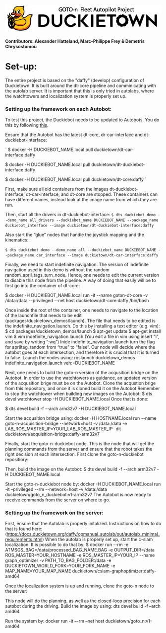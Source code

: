 ![alt text](https://github.com/duckietown-ethz/proj-goto-n/blob/master/header.png)
#### Contributors: Alexander Hatteland, Marc-Philippe Frey & Demetris Chrysostomou ####

# Set-up: #
The entire project is based on the "daffy" (develop) configuration of Duckietown. It is built around the dt-core pipeline and comminicating with the autolab server. It is important that this is only tried in autolabs, where the watchtowers and localization system is properly set up.

### Setting up the framework on each Autobot: ###
To test this project, the Duckiebot needs to be updated to Autobots. You do this by following [this](https://docs.duckietown.org/daffy/opmanual_autolab/out/autolab_autobot_specs.html).

Ensure that the Autobot has the latest dt-core, dr-car-interface and dt-duckiebot-interface:

`
$ docker -H DUCKIEBOT_NAME.local pull duckietown/dt-car-interface:daffy

$ docker -H DUCKIEBOT_NAME.local pull duckietown/dt-duckiebot-interface:daffy

$ docker -H DUCKIEBOT_NAME.local pull duckietown/dt-core:daffy
`

First, make sure all old containers from the images dt-duckiebot-interface, dt-car-interface, and dt-core are stopped. These containers can have different names, instead look at the image name from which they are run.

Then, start all the drivers in dt-duckiebot-interface:
`
$ dts duckiebot demo --demo_name all_drivers --duckiebot_name DUCKIEBOT_NAME --package_name duckiebot_interface --image duckietown/dt-duckiebot-interface:daffy
`

Also start the “glue” nodes that handle the joystick mapping and the kinematics:

`$ dts duckiebot demo --demo_name all --duckiebot_name DUCKIEBOT_NAME --package_name car_interface --image duckietown/dt-car-interface:daffy`


Finally, we need to start indefinite navigation. The version of indefinite navigation used in this demo is without the random random_april_tags_turn_node. Hence, one needs to edit the current version to disable this node from the pipeline. A way of doing that easily will be to first go into the container of dt-core:

$ docker -H DUCKIEBOT_NAME.local run -it --name goton-dt-core -v /data:/data --privileged --net host duckietown/dt-core:daffy /bin/bash

Once inside the root of the container, one needs to navigate to the location of the launchfile that needs to be edit (packages/duckietown_demos/launch). The file that needs to be edited is the indefinite_navigation.launch. Do this by installing a text editor (e.g. vim):
$ cd packages/duckietown_demos/launch
$ apt-get update
$ apt-get install vim
$ vim indefinite_navigation.launch
(You edit a file in vim using insert “i”, and save by writing “:wq”)
Inide indefinite_navigation.launch turn the flag for apriltag_random from “true” to “false”.  Our node will decide where the autobot goes at each intersection, and therefore it is crucial that it is turned to false.
Launch the nodes using:
roslaunch duckietown_demos indefinite_navigation.launch veh:=DUCKIEBOT_NAME

Next, one needs to build the goto-n version of the acqusition bridge on the Autobot. In order to use the watchtowers as guidance, an updated version of the acqusition brige must be on the Autobot. Clone the acqustion brige from this repository, and once it is cloned build it on the Autobot
Remember to stop the watchtower when building new images on the Autobot:
$ dts devel watchtower stop -H DUCKIEBOT_NAME.local
Once that is done:

$ dts devel build -f --arch arm32v7 -H DUCKIEBOT_NAME.local

Start the acqusition bridge using:
docker -H HOSTNAME.local run --name goto-n-acquisition-bridge --network=host -v /data:/data -e LAB_ROS_MASTER_IP=YOUR_LAB_ROS_MASTER_IP -dit duckietown/acquisition-bridge:daffy-arm32v7

Finally, start the goto-n-duckiebot node. This is the node that will get the planning commands from the server and ensure that the robot takes the right decision at each intersection. First clone the goto-n-duckiebot repositiory:

Then, build the image on the Autobot:
$ dts devel build -f --arch arm32v7 -H DUCKIEBOT_NAME.local

Start the goto-n-duckiebot node by:
docker -H DUCKIEBOT_NAME.local run -it –privileged --rm --network=host -v /data:/data duckietown/goto_n_duckiebot:v1-arm32v7
The Autobot is now ready to receive commands from the server on where to go.

### Setting up the framework on the server: ####
First, ensure that the Autolab is properly initalized. Instructions on how to do that is found here: (https://docs.duckietown.org/daffy/opmanual_autolab/out/autolab_minimal_requirements.html)
When the autolab is properly set up, start the c-slam localization. It is possible to do that by:
$ docker run --rm -e ATMSGS_BAG=/data/processed_BAG_NAME.BAG -e OUTPUT_DIR=/data ROS_MASTER=YOUR_HOSTNAME -e ROS_MASTER_IP=YOUR_IP --name graph_optimizer -v PATH_TO_BAG_FOLDER:/data -e DUCKIETOWN_WORLD_FORK=YOUR_FORK_NAME -e MAP_NAME=YOUR_MAP_NAME duckietown/cslam-graphoptimizer:daffy-amd64

Once the localization system is up and running, clone the goto-n node to the server:

This node will do the planning, as well as the closed-loop precision for each autobot during the driving. 
Build the image by using:
dts devel build -f –arch amd64

Run the system by:
docker run -it –-rm –net host duckietown/goto_n:v1-amd64


